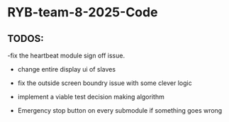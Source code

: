 # RYB-team-8-2025-Code
## TODOS:

-fix the heartbeat module sign off issue.

- change entire display ui of slaves

- fix the outside screen boundry issue with some clever logic

- implement a viable test decision making algorithm

- Emergency stop button on every submodule if something goes wrong


